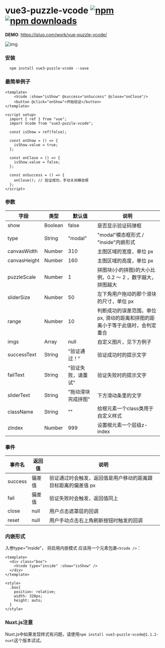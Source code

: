 # vue3-puzzle-vcode [![npm](https://img.shields.io/npm/v/vue3-puzzle-vcode.svg)](https://www.npmjs.com/package/vue3-puzzle-vcode) [![npm downloads](https://img.shields.io/npm/dt/vue3-puzzle-vcode.svg)](https://www.npmjs.com/package/vue3-puzzle-vcode)

**DEMO**: https://isluo.com/work/vue-puzzle-vcode/

![img](public/demo.gif)

### 安装
```node
  npm install vue3-puzzle-vcode --save
```

### 最简单例子
```vue
<template>
    <Vcode :show="isShow" @success="onSuccess" @close="onClose"/>
    <button @click="onShow">开始验证</button>
</template>

<script setup>
  import { ref } from "vue";
  import Vcode from "vue3-puzzle-vcode";

  const isShow = ref(false);

  const onShow = () => {
    isShow.value = true;
  };

  const onClose = () => {
    isShow.value = false;
  };

  const onSuccess = () => {
    onClose(); // 验证成功，手动关闭模态框
  };
</script>
```

### 参数

| 字段         | 类型    | 默认值             | 说明                                                                          |
| ------------ | ------- | ------------------ | ----------------------------------------------------------------------------- |
| show         | Boolean | false              | 是否显示验证码弹框                                                            |
| type         | String  | "modal"            | "modal"模态框形式 / "inside"内嵌形式                                          |
| canvasWidth  | Number  | 310                | 主图区域的宽度，单位 px                                                       |
| canvasHeight | Number  | 160                | 主图区域的高度，单位 px                                                       |
| puzzleScale  | Number  | 1                  | 拼图块(小的拼图)的大小比例，0.2 ～ 2 ，数字越大，拼图越大                     |
| sliderSize   | Number  | 50                 | 左下角用户拖动的那个滑块的尺寸，单位 px                                       |
| range        | Number  | 10                 | 判断成功的误差范围，单位 px, 滑动的距离和拼图的距离小于等于此值时，会判定重合 |
| imgs         | Array   | null               | 自定义图片，见下方例子                                                        |
| successText  | String  | "验证通过！"       | 验证成功时的提示文字                                                          |
| failText     | String  | "验证失败，请重试" | 验证失败时的提示文字                                                          |
| sliderText   | String  | "拖动滑块完成拼图" | 下方滑动条里的文字                                                            |
| className    | String  | ""               | 给根元素一个class类用于自定义样式                                              |
| zIndex       | Number  | 999               | 设置根元素一个层级z-index                                              |
### 事件

| 事件名  | 返回值 | 说明                                                          |
| ------- | ------ | ------------------------------------------------------------- |
| success | 偏差值 | 验证通过时会触发，返回值是用户移动的距离跟目标距离的偏差值 px |
| fail    | 偏差值 | 验证失败时会触发，返回值同上                                  |
| close   | null   | 用户点击遮罩层的回调                                          |
| reset   | null   | 用户手动点击右上角刷新按钮时触发的回调                         |

### 内嵌形式

入参type="inside"， 将启用内嵌模式
应该用一个元素包裹`<Vcode />`：

```vue
<template>
  <div class="box">
    <Vcode type="inside" :show="isShow" />
  </div>
</template>

<style>
  .box{
    position: relative;
    width: 320px;
    height: auto;
  }
</style>
```

### Nuxt.js注意

Nuxt.js中如果发现样式有问题，请使用`npm install vue3-puzzle-vcode@1.1.2-nuxt`这个版本试试。

